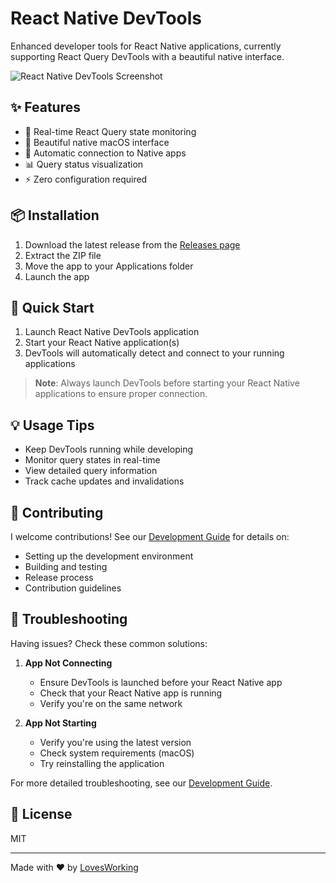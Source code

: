 # React Native DevTools

Enhanced developer tools for React Native applications, currently supporting React Query DevTools with a beautiful native interface.

![React Native DevTools Screenshot](./assets/screenshot.png)

## ✨ Features

- 🔄 Real-time React Query state monitoring
- 🎨 Beautiful native macOS interface
- 🚀 Automatic connection to Native apps
- 📊 Query status visualization
- ⚡️ Zero configuration required

## 📦 Installation

1. Download the latest release from the [Releases page](https://github.com/LovesWorking/rn-better-dev-tools/releases)
2. Extract the ZIP file
3. Move the app to your Applications folder
4. Launch the app

## 🚀 Quick Start

1. Launch React Native DevTools application
2. Start your React Native application(s)
3. DevTools will automatically detect and connect to your running applications

> **Note**: Always launch DevTools before starting your React Native applications to ensure proper connection.

## 💡 Usage Tips

- Keep DevTools running while developing
- Monitor query states in real-time
- View detailed query information
- Track cache updates and invalidations

## 🤝 Contributing

I welcome contributions! See our [Development Guide](DEVELOPMENT.md) for details on:

- Setting up the development environment
- Building and testing
- Release process
- Contribution guidelines

## 🐛 Troubleshooting

Having issues? Check these common solutions:

1. **App Not Connecting**

   - Ensure DevTools is launched before your React Native app
   - Check that your React Native app is running
   - Verify you're on the same network

2. **App Not Starting**
   - Verify you're using the latest version
   - Check system requirements (macOS)
   - Try reinstalling the application

For more detailed troubleshooting, see our [Development Guide](DEVELOPMENT.md).

## 📄 License

MIT

---

Made with ❤️ by [LovesWorking](https://github.com/LovesWorking)
